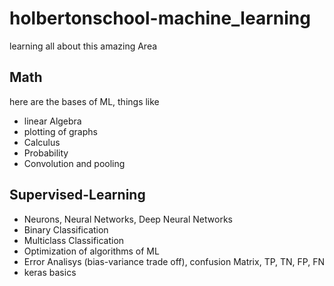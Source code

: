 # holbertonschool-machine_learning
learning all about this amazing Area

## Math
here are the bases of ML, things like
- linear Algebra
- plotting of graphs
- Calculus
- Probability
- Convolution and pooling

## Supervised-Learning
- Neurons, Neural Networks, Deep Neural Networks
- Binary Classification
- Multiclass Classification
- Optimization of algorithms of ML
- Error Analisys (bias-variance trade off), confusion Matrix, TP, TN, FP, FN
- keras basics
